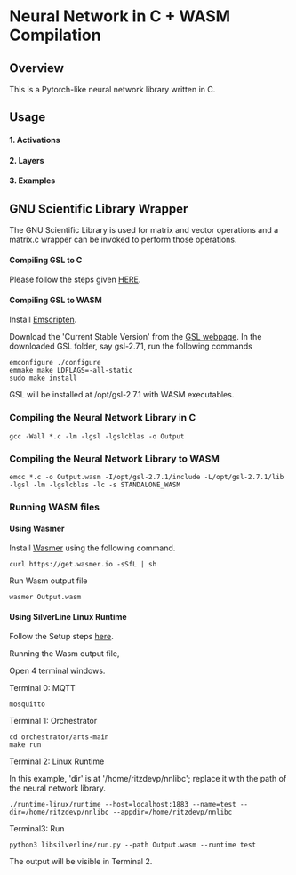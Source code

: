 # Neural Network in C + WASM Compilation

## Overview

This is a Pytorch-like neural network library written in C.

## Usage

#### 1. Activations


#### 2. Layers

#### 3. Examples


## GNU Scientific Library Wrapper

The GNU Scientific Library is used for matrix and vector operations and a matrix.c wrapper can be invoked to perform those operations. 

#### Compiling GSL to C
Please follow the steps given [HERE](https://coral.ise.lehigh.edu/jild13/2016/07/11/hello/).
#### Compiling GSL to WASM
Install [Emscripten](https://emscripten.org/docs/getting_started/downloads.html).

Download the 'Current Stable Version' from the [GSL webpage](https://www.gnu.org/software/gsl/).
In the downloaded GSL folder, say gsl-2.7.1, run the following commands

```
emconfigure ./configure
emmake make LDFLAGS=-all-static
sudo make install
```

GSL will be installed at /opt/gsl-2.7.1 with WASM executables.


### Compiling the Neural Network Library in C
`gcc -Wall *.c -lm -lgsl -lgslcblas -o Output`
### Compiling the Neural Network Library to WASM
`emcc *.c -o Output.wasm -I/opt/gsl-2.7.1/include -L/opt/gsl-2.7.1/lib -lgsl -lm -lgslcblas -lc -s STANDALONE_WASM`

### Running WASM files

#### Using Wasmer
Install [Wasmer](https://github.com/wasmerio/wasmer) using the following command.

`curl https://get.wasmer.io -sSfL | sh`

Run Wasm output file

`wasmer Output.wasm`

#### Using SilverLine Linux Runtime

Follow the Setup steps [here](https://github.com/SilverLineFramework/silverline/wiki/Local-Testing-Guide).

Running the Wasm output file,

Open 4 terminal windows.

Terminal 0: MQTT

`mosquitto`

Terminal 1: Orchestrator

```
cd orchestrator/arts-main
make run
```

Terminal 2: Linux Runtime

In this example, 'dir' is at '/home/ritzdevp/nnlibc'; replace it with the path of the neural network library.
```
./runtime-linux/runtime --host=localhost:1883 --name=test --dir=/home/ritzdevp/nnlibc --appdir=/home/ritzdevp/nnlibc
```

Terminal3: Run

`python3 libsilverline/run.py --path Output.wasm --runtime test`

The output will be visible in Terminal 2.








